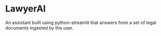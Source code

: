 # LawyerAI
An assistant built using python-streamlit that answers from a set of legal documents ingested by the user.
